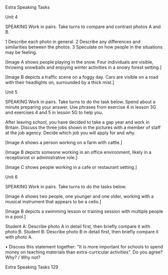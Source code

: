 Extra Speaking Tasks

Unit 4

SPEAKING Work in pairs. Take turns to compare and contrast photos A and B.

1 Describe each photo in general.
2 Describe any differences and similarities between the photos.
3 Speculate on how people in the situations may be feeling.

[Image A shows people playing in the snow. Four individuals are visible, throwing snowballs and enjoying winter activities in a snowy forest setting.]

[Image B depicts a traffic scene on a foggy day. Cars are visible on a road with their headlights on, surrounded by a thick mist.]

Unit 5

SPEAKING Work in pairs. Take turns to do the task below. Spend about a minute preparing your answer. Use phrases from exercise 4 in lesson 3G and exercises 4 and 5 in lesson 5G to help you.

After leaving school, you have decided to take a gap year and work in Britain. Discuss the three jobs shown in the pictures with a member of staff at the job agency. Decide which job you will apply for and why.

[Image A shows a person working on a farm with cattle.]

[Image B depicts someone working in an office environment, likely in a receptionist or administrative role.]

[Image C shows people working in a cafe or restaurant setting.]

Unit 6

SPEAKING Work in pairs. Take turns to do the tasks below.

[Image A shows two people, one younger and one older, working with a musical instrument that appears to be a cello.]

[Image B depicts a swimming lesson or training session with multiple people in a pool.]

Student A: Describe photo A in detail first, then briefly compare it with photo B.
Student B: Describe photo B in detail first, then briefly compare it with photo A.

• Discuss this statement together:
"It is more important for schools to spend money on teaching materials than extra-curricular activities".
Do you agree? Why? / Why not?

Extra Speaking Tasks 129